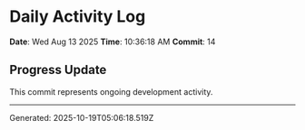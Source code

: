# Daily Activity Log

**Date**: Wed Aug 13 2025
**Time**: 10:36:18 AM
**Commit**: 14

## Progress Update

This commit represents ongoing development activity.

---
Generated: 2025-10-19T05:06:18.519Z
